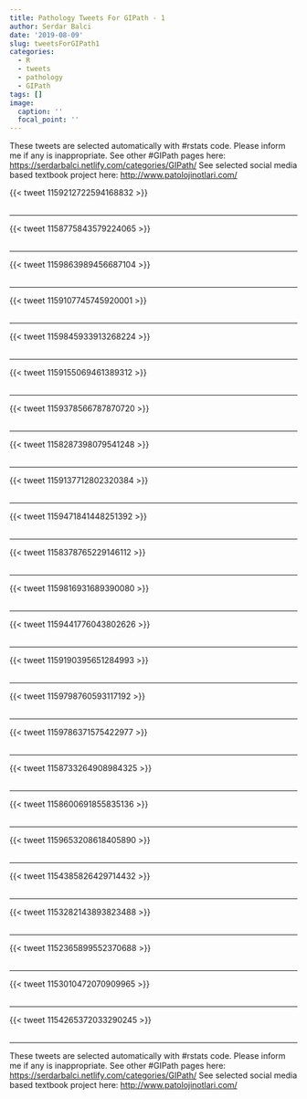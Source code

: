 ```yaml
---
title: Pathology Tweets For GIPath - 1
author: Serdar Balci
date: '2019-08-09'
slug: tweetsForGIPath1
categories:
  - R
  - tweets
  - pathology
  - GIPath
tags: []
image:
  caption: ''
  focal_point: ''
---
```



These tweets are selected automatically with #rstats code. Please inform me if any is inappropriate.
See other #GIPath pages here: https://serdarbalci.netlify.com/categories/GIPath/ 
See selected social media based textbook project here: http://www.patolojinotlari.com/

{{< tweet 1159212722594168832 >}}
<br>
<br>
<hr>
{{< tweet 1158775843579224065 >}}
<br>
<br>
<hr>
{{< tweet 1159863989456687104 >}}
<br>
<br>
<hr>
{{< tweet 1159107745745920001 >}}
<br>
<br>
<hr>
{{< tweet 1159845933913268224 >}}
<br>
<br>
<hr>
{{< tweet 1159155069461389312 >}}
<br>
<br>
<hr>
{{< tweet 1159378566787870720 >}}
<br>
<br>
<hr>
{{< tweet 1158287398079541248 >}}
<br>
<br>
<hr>
{{< tweet 1159137712802320384 >}}
<br>
<br>
<hr>
{{< tweet 1159471841448251392 >}}
<br>
<br>
<hr>
{{< tweet 1158378765229146112 >}}
<br>
<br>
<hr>
{{< tweet 1159816931689390080 >}}
<br>
<br>
<hr>
{{< tweet 1159441776043802626 >}}
<br>
<br>
<hr>
{{< tweet 1159190395651284993 >}}
<br>
<br>
<hr>
{{< tweet 1159798760593117192 >}}
<br>
<br>
<hr>
{{< tweet 1159786371575422977 >}}
<br>
<br>
<hr>
{{< tweet 1158733264908984325 >}}
<br>
<br>
<hr>
{{< tweet 1158600691855835136 >}}
<br>
<br>
<hr>
{{< tweet 1159653208618405890 >}}
<br>
<br>
<hr>
{{< tweet 1154385826429714432 >}}
<br>
<br>
<hr>
{{< tweet 1153282143893823488 >}}
<br>
<br>
<hr>
{{< tweet 1152365899552370688 >}}
<br>
<br>
<hr>
{{< tweet 1153010472070909965 >}}
<br>
<br>
<hr>
{{< tweet 1154265372033290245 >}}
<br>
<br>
<hr>


These tweets are selected automatically with #rstats code. Please inform me if any is inappropriate.
See other #GIPath pages here: https://serdarbalci.netlify.com/categories/GIPath/ 
See selected social media based textbook project here: http://www.patolojinotlari.com/
